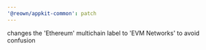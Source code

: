 ```yaml
---
'@reown/appkit-common': patch
---
```


changes the 'Ethereum' multichain label to 'EVM Networks' to avoid confusion
